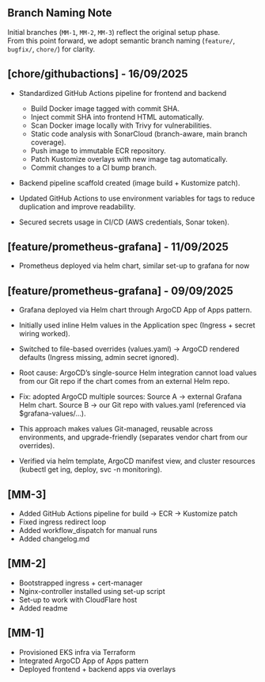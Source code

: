 ## Branch Naming Note
Initial branches (`MM-1`, `MM-2`, `MM-3`) reflect the original setup phase.  
From this point forward, we adopt semantic branch naming (`feature/`, `bugfix/`, `chore/`) for clarity.

## [chore/githubactions] - 16/09/2025
- Standardized GitHub Actions pipeline for frontend and backend
  - Build Docker image tagged with commit SHA.
  - Inject commit SHA into frontend HTML automatically.
  - Scan Docker image locally with Trivy for vulnerabilities.
  - Static code analysis with SonarCloud (branch-aware, main branch coverage).
  - Push image to immutable ECR repository.
  - Patch  Kustomize overlays with new image tag automatically.
  - Commit changes to a CI bump branch.

- Backend pipeline scaffold created (image build + Kustomize patch).

- Updated GitHub Actions to use environment variables for tags to reduce duplication and improve readability.

- Secured secrets usage in CI/CD (AWS credentials, Sonar token).


## [feature/prometheus-grafana] - 11/09/2025
- Prometheus deployed via helm chart, similar set-up to grafana for now

## [feature/prometheus-grafana] - 09/09/2025
- Grafana deployed via Helm chart through ArgoCD App of Apps pattern.

- Initially used inline Helm values in the Application spec (Ingress + secret wiring worked).

- Switched to file-based overrides (values.yaml) → ArgoCD rendered defaults (Ingress missing, admin secret ignored).

- Root cause: ArgoCD’s single-source Helm integration cannot load values from our Git repo if the chart comes from an external Helm repo.

- Fix: adopted ArgoCD multiple sources:
    Source A → external Grafana Helm chart.
    Source B → our Git repo with values.yaml (referenced via $grafana-values/...).

- This approach makes values Git-managed, reusable across environments, and upgrade-friendly (separates vendor chart from our overrides).

- Verified via helm template, ArgoCD manifest view, and cluster resources (kubectl get ing, deploy, svc -n monitoring).

## [MM-3] 
- Added GitHub Actions pipeline for build → ECR → Kustomize patch
- Fixed ingress redirect loop
- Added workflow_dispatch for manual runs
- Added changelog.md

## [MM-2] 
- Bootstrapped ingress + cert-manager
- Nginx-controller installed using set-up script
- Set-up to work with CloudFlare  host
- Added readme

## [MM-1] 
- Provisioned EKS infra via Terraform
- Integrated ArgoCD App of Apps pattern
- Deployed frontend + backend apps via overlays
